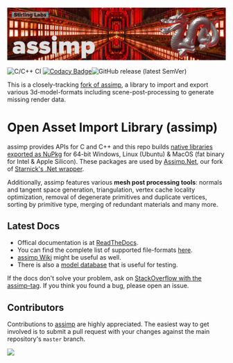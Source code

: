 ![assimp](https://raw.githubusercontent.com/StirlingLabs/assimp/master/doc/assimp.jpg)

![C/C++ CI](https://github.com/StirlingLabs/assimp/workflows/C/C++%20CI/badge.svg)
[![Codacy Badge](https://app.codacy.com/project/badge/Grade/5fe5c626067f422da6736dcec209a199)](https://www.codacy.com/gh/StirlingLabs/assimp/dashboard?utm_source=github.com&amp;utm_medium=referral&amp;utm_content=StirlingLabs/assimp&amp;utm_campaign=Badge_Grade)![GitHub release (latest SemVer)](https://img.shields.io/github/v/release/StirlingLabs/assimp?sort=semver)

This is a closely-tracking [fork of assimp](https://github.com/assimp/assimp), a library to import and export various 3d-model-formats including scene-post-processing to generate missing render data.


# Open Asset Import Library (assimp)

assimp provides APIs for C and C++ and this repo builds [native libraries exported as NuPkg](https://www.nuget.org/packages?q=Stirlinglabs.assimp.native) for 64-bit Windows, Linux (Ubuntu) & MacOS (fat binary for Intel & Apple Silicon). These packages are used by [Assimp.Net](https://github.com/StirlingLabs/Assimp.Net), our fork of [Starnick's .Net wrapper](https://bitbucket.org/Starnick/assimpnet).

Additionally, assimp features various __mesh post processing tools__: normals and tangent space generation, triangulation, vertex cache locality optimization, removal of degenerate primitives and duplicate vertices, sorting by primitive type, merging of redundant materials and many more.


## Latest Docs

- Offical documentation is at [ReadTheDocs](https://assimp-docs.readthedocs.io/en/latest/). 
- You can find the complete list of supported file-formats [here](https://github.com/assimp/assimp/blob/master/doc/Fileformats.md).
- [assimp Wiki](https://github.com/assimp/assimp/wiki) might be useful as well.
- There is also a [model database](https://github.com/assimp/assimp-mdb) that is useful for testing.

If the docs don't solve your problem, ask on [StackOverflow with the assimp-tag](http://stackoverflow.com/questions/tagged/assimp?sort=newest). If you think you found a bug, please open an issue.


## Contributors

Contributions to [assimp](https://github.com/assimp/assimp) are highly appreciated. The easiest way to get involved is to submit a pull request with your changes against the main repository's `master` branch.

<a href="https://github.com/assimp/assimp/graphs/contributors"><img src="https://opencollective.com/assimp/contributors.svg?width=890&button=false" /></a>

